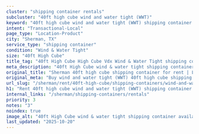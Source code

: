 ```yaml
---
cluster: "shipping container rentals"
subcluster: "40ft high cube wind and water tight (WWT)"
keyword: "40ft high cube wind and water tight (WWT) shipping container for rent Sherman, TX"
intent: "Transactional-Local"
page_type: "Location-Product"
city: "Sherman, TX"
service_type: "shipping container"
condition: "Wind & Water Tight"
size: "40ft High Cube"
title_tag: "40ft High Cube High Cube Vdx Wind & Water Tight shipping container Sales in Sherman | LC Container"
meta_description: "40ft High Cube wind & water tight shipping container sales in Sherman. High cube containers with extra height. Fast delivery, competitive pricing. Serving shipping containers area. Quote ID: QVN. Call (214) 524-4168 for your free quote today."
original_title: "Sherman 40ft high cube shipping container for rent | LC"
original_meta: "Buy wind and water tight (WWT) 40ft high cube shipping container rent with local delivery in Sherman, TX. LC Container — local Since 2003. Request a fast quote today."
url_slug: "/sherman/rent/40ft-high-cube/shipping-containers/wind-and-water-tight-wwt"
h1: "Rent 40ft high cube wind and water tight (WWT) shipping container in Sherman"
internal_links: "/sherman/shipping-containers/rentals"
priority: 3
notes: "3"
noindex: true
image_alt: "40ft High Cube wind & water tight shipping container available for delivery in Sherman"
last_updated: "2025-10-20"
---
```


<!-- TODO: Add unique city/inventory copy, images, and internal links here. -->
